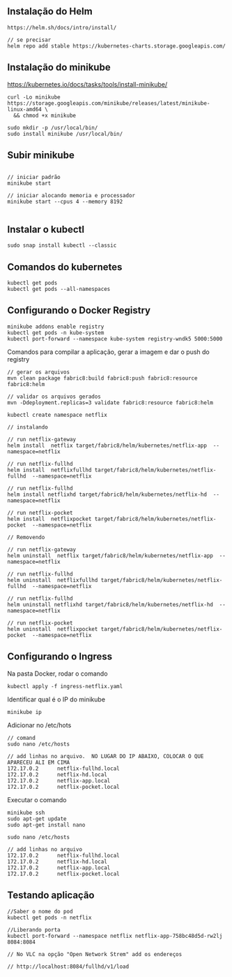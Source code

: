 ## Instalação do Helm
```
https://helm.sh/docs/intro/install/

// se precisar
helm repo add stable https://kubernetes-charts.storage.googleapis.com/

```

## Instalação do minikube
https://kubernetes.io/docs/tasks/tools/install-minikube/

```
curl -Lo minikube https://storage.googleapis.com/minikube/releases/latest/minikube-linux-amd64 \
  && chmod +x minikube

sudo mkdir -p /usr/local/bin/
sudo install minikube /usr/local/bin/

```  

## Subir minikube
```

// iniciar padrão
minikube start

// iniciar alocando memoria e processador
minikube start --cpus 4 --memory 8192


```

## Instalar o kubectl
```
sudo snap install kubectl --classic  
```

## Comandos do kubernetes
```
kubectl get pods
kubectl get pods --all-namespaces
```

## Configurando o Docker Registry
```
minikube addons enable registry  
kubectl get pods -n kube-system
kubectl port-forward --namespace kube-system registry-wndk5 5000:5000
```  

Comandos para compilar a aplicação, gerar a imagem e dar o push do registry
```
// gerar os arquivos
mvn clean package fabric8:build fabric8:push fabric8:resource fabric8:helm

// validar os arquivos gerados
mvn -Ddeployment.replicas=3 validate fabric8:resource fabric8:helm

kubectl create namespace netflix

// instalando

// run netflix-gateway
helm install  netflix target/fabric8/helm/kubernetes/netflix-app  --namespace=netflix

// run netflix-fullhd
helm install  netflixfullhd target/fabric8/helm/kubernetes/netflix-fullhd  --namespace=netflix

// run netflix-fullhd
helm install netflixhd target/fabric8/helm/kubernetes/netflix-hd  --namespace=netflix

// run netflix-pocket
helm install  netflixpocket target/fabric8/helm/kubernetes/netflix-pocket  --namespace=netflix

// Removendo

// run netflix-gateway
helm uninstall  netflix target/fabric8/helm/kubernetes/netflix-app  --namespace=netflix

// run netflix-fullhd
helm uninstall  netflixfullhd target/fabric8/helm/kubernetes/netflix-fullhd  --namespace=netflix

// run netflix-fullhd
helm uninstall netflixhd target/fabric8/helm/kubernetes/netflix-hd  --namespace=netflix

// run netflix-pocket
helm uninstall  netflixpocket target/fabric8/helm/kubernetes/netflix-pocket  --namespace=netflix

```

## Configurando o Ingress
Na pasta Docker, rodar o comando
```
kubectl apply -f ingress-netflix.yaml
```

Identificar qual é o IP do minikube
```
minikube ip
```

Adicionar no /etc/hots
```
// comand
sudo nano /etc/hosts

// add linhas no arquivo.  NO LUGAR DO IP ABAIXO, COLOCAR O QUE APARECEU ALI EM CIMA
172.17.0.2      netflix-fullhd.local
172.17.0.2      netflix-hd.local
172.17.0.2      netflix-app.local
172.17.0.2      netflix-pocket.local
```

Executar o comando 
```
minikube ssh
sudo apt-get update
sudo apt-get install nano

sudo nano /etc/hosts

// add linhas no arquivo
172.17.0.2      netflix-fullhd.local
172.17.0.2      netflix-hd.local
172.17.0.2      netflix-app.local
172.17.0.2      netflix-pocket.local

```




## Testando aplicação
```
//Saber o nome do pod
kubectl get pods -n netflix

//Liberando porta
kubectl port-forward --namespace netflix netflix-app-758bc48d5d-rw2lj 8084:8084

// No VLC na opção "Open Network Strem" add os endereços

// http://localhost:8084/fullhd/v1/load
```